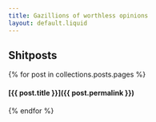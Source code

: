 ```yaml
---
title: Gazillions of worthless opinions
layout: default.liquid
---
```

## Shitposts
{% for post in collections.posts.pages %}
#### [{{ post.title }}]({{ post.permalink }})
{% endfor %}
